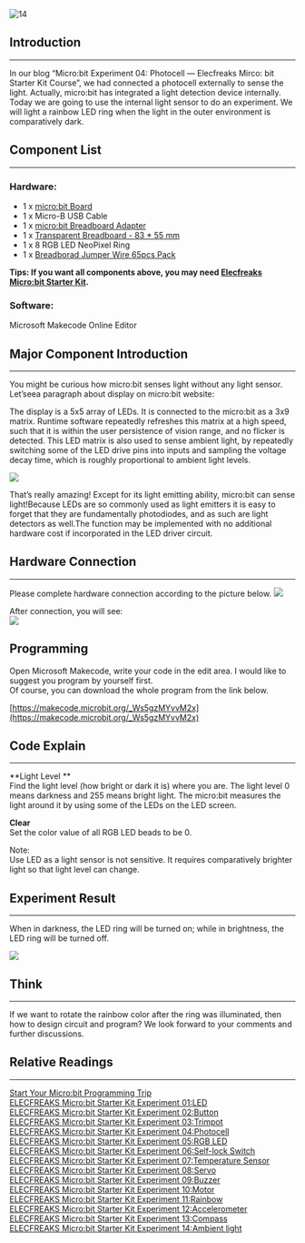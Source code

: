 ![14](https://i.imgur.com/NkZTTdv.jpg)  
## Introduction  
---
In our blog “Micro:bit Experiment 04: Photocell — Elecfreaks Mirco: bit Starter Kit Course”, we had connected a photocell externally to sense the light. Actually, micro:bit has integrated a light detection device internally. Today we are going to use the internal light sensor to do an experiment. We will light a rainbow LED ring when the light in the outer environment is comparatively dark.   


## Component List  
---
### Hardware:  
- 1 x [micro:bit Board](http://www.elecfreaks.com/estore/bbc-micro-bit-board-for-coding-programming.html)  
- 1 x Micro-B USB Cable  
- 1 x [micro:bit Breadboard Adapter](http://www.elecfreaks.com/estore/microbit-breadboard-adapter.html)  
- 1 x [Transparent Breadboard - 83 * 55 mm](http://www.elecfreaks.com/estore/transparent-breadboard-83-55-mm.html)  
- 1 x 8 RGB LED NeoPixel Ring  
- 1 x [Breadborad Jumper Wire 65pcs Pack](http://www.elecfreaks.com/estore/breadborad-jumper-wire-65pcs-pack.html)  

**Tips: If you want all components above, you may need [Elecfreaks Micro:bit Starter Kit](http://www.elecfreaks.com/estore/elecfreaks-micro-bit-starter-kit-795.html).**  

### Software:  
Microsoft Makecode Online Editor  


## Major Component Introduction  
---
You might be curious how micro:bit senses light without any light sensor. Let’seea paragraph about display on micro:bit website: 

The display is a 5x5 array of LEDs. It is connected to the micro:bit as a 3x9 matrix. Runtime software repeatedly refreshes this matrix at a high speed, such that it is within the user persistence of vision range, and no flicker is detected. This LED matrix is also used to sense ambient light, by repeatedly switching some of the LED drive pins into inputs and sampling the voltage decay time, which is roughly proportional to ambient light levels.  

![](https://www.elecfreaks.com/wp-content/uploads/2018/03/2-17.jpg)   

That’s really amazing! Except for its light emitting ability, micro:bit can sense light!Because LEDs are so commonly used as light emitters it is easy to forget that they are fundamentally photodiodes, and as such are light detectors as well.The function may be implemented with no additional hardware cost if incorporated in the LED driver circuit.  


## Hardware Connection  
---
Please complete hardware connection according to the picture below.
![](https://www.elecfreaks.com/wp-content/uploads/2018/03/3-6.png)   

After connection, you will see:  
![](https://www.elecfreaks.com/wp-content/uploads/2018/03/4-12.jpg )  


## Programming  
Open Microsoft Makecode, write your code in the edit area. I would like to suggest you program by yourself first.  
Of course, you can download the whole program from the link below.   

[https://makecode.microbit.org/_Ws5gzMYvvM2x](https://makecode.microbit.org/_Ws5gzMYvvM2x)  


## Code Explain 
---
**Light Level **  
Find the light level (how bright or dark it is) where you are. The light level 0 means darkness and 255 means bright light. The micro:bit measures the light around it by using some of the LEDs on the LED screen.  

**Clear**  
Set the color value of all RGB LED beads to be 0.  

Note:   
Use LED as a light sensor is not sensitive. It requires comparatively brighter light so that light level can change.  


## Experiment Result  
---

When in darkness, the LED ring will be turned on; while in brightness, the LED ring will be turned off.  

![](https://www.elecfreaks.com/wp-content/uploads/2018/03/未标题1-3.gif)  


## Think   
---
If we want to rotate the rainbow color after the ring was illuminated, then how to design circuit and program? We look forward to your comments and further discussions.  


## Relative Readings  
--- 
[Start Your Micro:bit Programming Trip](https://www.elecfreaks.com/9299.html)    
[ELECFREAKS Micro:bit Starter Kit Experiment 01:LED](https://www.elecfreaks.com/9784.html)    
[ELECFREAKS Micro:bit Starter Kit Experiment 02:Button](https://www.elecfreaks.com/9825.html)    
[ELECFREAKS Micro:bit Starter Kit Experiment 03:Trimpot](https://www.elecfreaks.com/9879.html)    
[ELECFREAKS Micro:bit Starter Kit Experiment 04:Photocell](https://www.elecfreaks.com/9909.html)    
[ELECFREAKS Micro:bit Starter Kit Experiment 05:RGB LED](https://www.elecfreaks.com/9978.html)      
[ELECFREAKS Micro:bit Starter Kit Experiment 06:Self-lock Switch](https://www.elecfreaks.com/10061.html)    
[ELECFREAKS Micro:bit Starter Kit Experiment 07:Temperature Sensor](https://www.elecfreaks.com/10166.html)    
[ELECFREAKS Micro:bit Starter Kit Experiment 08:Servo](https://www.elecfreaks.com/10221.html)     
[ELECFREAKS Micro:bit Starter Kit Experiment 09:Buzzer](https://www.elecfreaks.com/10318.html)     
[ELECFREAKS Micro:bit Starter Kit Experiment 10:Motor](https://www.elecfreaks.com/10362.html)     
[ELECFREAKS Micro:bit Starter Kit Experiment 11:Rainbow](https://www.elecfreaks.com/10508.html)     
[ELECFREAKS Micro:bit Starter Kit Experiment 12:Accelerometer](https://www.elecfreaks.com/10529.html)     
[ELECFREAKS Micro:bit Starter Kit Experiment 13:Compass](https://www.elecfreaks.com/10567.html)     
[ELECFREAKS Micro:bit Starter Kit Experiment 14:Ambient light](https://www.elecfreaks.com/10649.html)   
